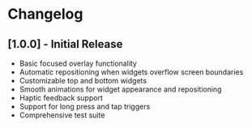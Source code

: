 # Changelog

## [1.0.0] - Initial Release

- Basic focused overlay functionality
- Automatic repositioning when widgets overflow screen boundaries
- Customizable top and bottom widgets
- Smooth animations for widget appearance and repositioning
- Haptic feedback support
- Support for long press and tap triggers
- Comprehensive test suite
